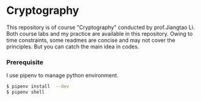 # Cryptography
This repository is of course "Cryptography" conducted by prof.Jiangtao Li.  
Both course labs and my practice are available in this repository. Owing to time constraints, some readmes 
are concise and may not cover the principles. But you can catch the main idea in codes. 
### Prerequisite
I use pipenv to manage python environment.  
```bash
$ pipenv install  --dev
$ pipenv shell
```